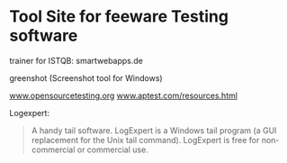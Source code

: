 Tool Site for feeware Testing software
======================================


trainer for ISTQB: 
smartwebapps.de


greenshot (Screenshot tool for Windows)

www.opensourcetesting.org
www.aptest.com/resources.html


Logexpert:
>  A handy tail software. LogExpert is a Windows tail program (a GUI replacement for the Unix tail command). LogExpert is free for non-commercial or commercial use.